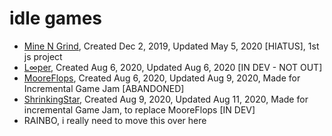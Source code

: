 # idle games
* [Mine N Grind](Mine-N-Grind), Created Dec 2, 2019, Updated May 5, 2020 \[HIATUS], 1st js project
* [L∞per](Looper), Created Aug 6, 2020, Updated Aug 6, 2020 \[IN DEV - NOT OUT] 
* [MooreFlops](MooreFlops), Created Aug 6, 2020, Updated Aug 9, 2020, Made for Incremental Game Jam \[ABANDONED]
* [ShrinkingStar](ShrinkingStar), Created Aug 9, 2020, Updated Aug 11, 2020, Made for incremental Game Jam, to replace MooreFlops \[IN DEV]
* RAINBO, i really need to move this over here
